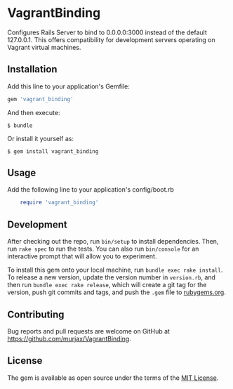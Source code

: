 # VagrantBinding

Configures Rails Server to bind to 0.0.0.0:3000 instead of the default 127.0.0.1. This offers compatibility for development servers operating on Vagrant virtual machines.

## Installation

Add this line to your application's Gemfile:

```ruby
gem 'vagrant_binding'
```

And then execute:

    $ bundle

Or install it yourself as:

    $ gem install vagrant_binding

## Usage

Add the following line to your application's config/boot.rb
```ruby
	require 'vagrant_binding'
```

## Development

After checking out the repo, run `bin/setup` to install dependencies. Then, run `rake spec` to run the tests. You can also run `bin/console` for an interactive prompt that will allow you to experiment.

To install this gem onto your local machine, run `bundle exec rake install`. To release a new version, update the version number in `version.rb`, and then run `bundle exec rake release`, which will create a git tag for the version, push git commits and tags, and push the `.gem` file to [rubygems.org](https://rubygems.org).

## Contributing

Bug reports and pull requests are welcome on GitHub at https://github.com/murjax/VagrantBinding.


## License

The gem is available as open source under the terms of the [MIT License](http://opensource.org/licenses/MIT).

